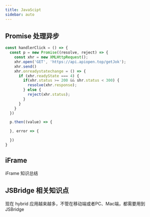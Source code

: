 ```yaml
---
title: JavaScipt
sidebar: auto
---
```


## Promise 处理异步

```js
const handlerClick = () => {
  const p = new Promise((resolve, reject) => {
    const xhr = new XMLHttpRequest();
    xhr.open('GET', 'https://api.apiopen.top/getJok');
    xhr.send()
    xhr.onreadystatechange = () => {
      if (xhr.readyState === 4) {
        if(xhr.status >= 200 && shr.status < 300) {
          resolve(xhr.response);
        } else {
          reject(xhr.status);
        }
      }
    }
  })

  p.then((value) => {

  }, error => {

  })
}
```

## iFrame

iFrame 知识总结

## JSBridge 相关知识点

现在 hybrid 应用越来越多，不管在移动端或者PC、Mac端，都需要用到JSBridge
